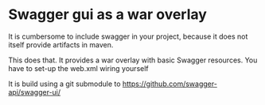 # Swagger gui as a war overlay 

It is cumbersome to include swagger in your project, because it does not itself provide artifacts in maven.

This does that. It provides a war overlay with basic Swagger resources. You have to set-up the web.xml wiring yourself

It is build using a git submodule to https://github.com/swagger-api/swagger-ui/
